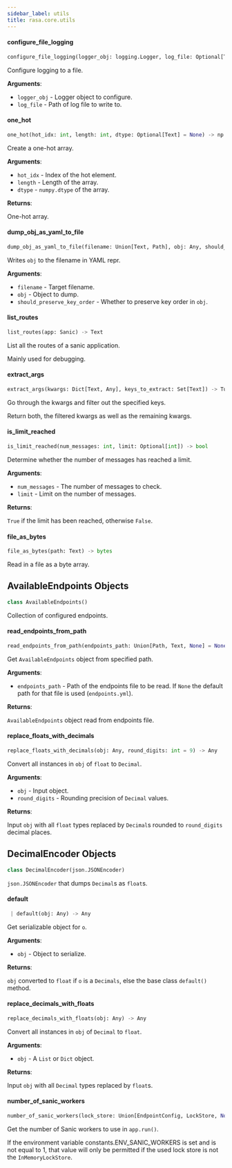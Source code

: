 ```yaml
---
sidebar_label: utils
title: rasa.core.utils
---
```


#### configure\_file\_logging

```python
configure_file_logging(logger_obj: logging.Logger, log_file: Optional[Text]) -> None
```

Configure logging to a file.

**Arguments**:

- `logger_obj` - Logger object to configure.
- `log_file` - Path of log file to write to.

#### one\_hot

```python
one_hot(hot_idx: int, length: int, dtype: Optional[Text] = None) -> np.ndarray
```

Create a one-hot array.

**Arguments**:

- `hot_idx` - Index of the hot element.
- `length` - Length of the array.
- `dtype` - ``numpy.dtype`` of the array.
  

**Returns**:

  One-hot array.

#### dump\_obj\_as\_yaml\_to\_file

```python
dump_obj_as_yaml_to_file(filename: Union[Text, Path], obj: Any, should_preserve_key_order: bool = False) -> None
```

Writes `obj` to the filename in YAML repr.

**Arguments**:

- `filename` - Target filename.
- `obj` - Object to dump.
- `should_preserve_key_order` - Whether to preserve key order in `obj`.

#### list\_routes

```python
list_routes(app: Sanic) -> Text
```

List all the routes of a sanic application.

Mainly used for debugging.

#### extract\_args

```python
extract_args(kwargs: Dict[Text, Any], keys_to_extract: Set[Text]) -> Tuple[Dict[Text, Any], Dict[Text, Any]]
```

Go through the kwargs and filter out the specified keys.

Return both, the filtered kwargs as well as the remaining kwargs.

#### is\_limit\_reached

```python
is_limit_reached(num_messages: int, limit: Optional[int]) -> bool
```

Determine whether the number of messages has reached a limit.

**Arguments**:

- `num_messages` - The number of messages to check.
- `limit` - Limit on the number of messages.
  

**Returns**:

  `True` if the limit has been reached, otherwise `False`.

#### file\_as\_bytes

```python
file_as_bytes(path: Text) -> bytes
```

Read in a file as a byte array.

## AvailableEndpoints Objects

```python
class AvailableEndpoints()
```

Collection of configured endpoints.

#### read\_endpoints\_from\_path

```python
read_endpoints_from_path(endpoints_path: Union[Path, Text, None] = None) -> AvailableEndpoints
```

Get `AvailableEndpoints` object from specified path.

**Arguments**:

- `endpoints_path` - Path of the endpoints file to be read. If `None` the
  default path for that file is used (`endpoints.yml`).
  

**Returns**:

  `AvailableEndpoints` object read from endpoints file.

#### replace\_floats\_with\_decimals

```python
replace_floats_with_decimals(obj: Any, round_digits: int = 9) -> Any
```

Convert all instances in `obj` of `float` to `Decimal`.

**Arguments**:

- `obj` - Input object.
- `round_digits` - Rounding precision of `Decimal` values.
  

**Returns**:

  Input `obj` with all `float` types replaced by `Decimal`s rounded to
  `round_digits` decimal places.

## DecimalEncoder Objects

```python
class DecimalEncoder(json.JSONEncoder)
```

`json.JSONEncoder` that dumps `Decimal`s as `float`s.

#### default

```python
 | default(obj: Any) -> Any
```

Get serializable object for `o`.

**Arguments**:

- `obj` - Object to serialize.
  

**Returns**:

  `obj` converted to `float` if `o` is a `Decimals`, else the base class
  `default()` method.

#### replace\_decimals\_with\_floats

```python
replace_decimals_with_floats(obj: Any) -> Any
```

Convert all instances in `obj` of `Decimal` to `float`.

**Arguments**:

- `obj` - A `List` or `Dict` object.
  

**Returns**:

  Input `obj` with all `Decimal` types replaced by `float`s.

#### number\_of\_sanic\_workers

```python
number_of_sanic_workers(lock_store: Union[EndpointConfig, LockStore, None]) -> int
```

Get the number of Sanic workers to use in `app.run()`.

If the environment variable constants.ENV_SANIC_WORKERS is set and is not equal to
1, that value will only be permitted if the used lock store is not the
`InMemoryLockStore`.

